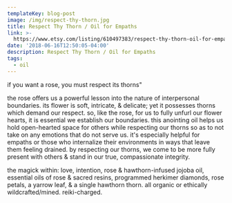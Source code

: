 ```yaml
---
templateKey: blog-post
image: /img/respect-thy-thorn.jpg
title: Respect Thy Thorn / Oil for Empaths
link: >-
  https://www.etsy.com/listing/610497383/respect-thy-thorn-oil-for-empaths?ref=shop_home_active_1
date: '2018-06-16T12:50:05-04:00'
description: Respect Thy Thorn / Oil for Empaths
tags:
  - oil
---
```

if you want a rose, you must respect its thorns"

the rose offers us a powerful lesson into the nature of interpersonal boundaries. its flower is soft, intricate, & delicate; yet it possesses thorns which demand our respect. so, like the rose, for us to fully unfurl our flower hearts, it is essential we establish our boundaries. this anointing oil helps us hold open-hearted space for others while respecting our thorns so as to not take on any emotions that do not serve us. it's especially helpful for empaths or those who internalize their environments in ways that leave them feeling drained. by respecting our thorns, we come to be more fully present with others & stand in our true, compassionate integrity.

the magick within: love, intention, rose & hawthorn-infused jojoba oil, essential oils of rose & sacred resins, programmed herkimer diamonds, rose petals, a yarrow leaf, & a single hawthorn thorn. all organic or ethically wildcrafted/mined. reiki-charged. 
